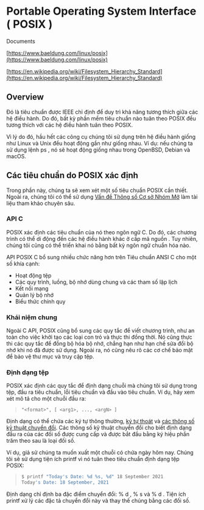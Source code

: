 # Portable Operating System Interface ( POSIX )

Documents

[https://www.baeldung.com/linux/posix](https://www.baeldung.com/linux/posix)

[https://en.wikipedia.org/wiki/Filesystem_Hierarchy_Standard](https://en.wikipedia.org/wiki/Filesystem_Hierarchy_Standard)

## Overview

Đó là tiêu chuẩn được IEEE chỉ định để duy trì khả năng tương thích giữa các hệ điều hành. Do đó, bất kỳ phần mềm tiêu chuẩn nào tuân theo POSIX đều tương thích với các hệ điều hành tuân theo POSIX.

Vì lý do đó, hầu hết các công cụ chúng tôi sử dụng trên hệ điều hành giống như Linux và Unix đều hoạt động gần như giống nhau. Ví dụ: nếu chúng ta sử dụng lệnh ps , nó sẽ hoạt động giống nhau trong OpenBSD, Debian và macOS.

## Các tiêu chuẩn do POSIX xác định

Trong phần này, chúng ta sẽ xem xét một số tiêu chuẩn POSIX cần thiết. Ngoài ra, chúng tôi có thể sử dụng [Vấn đề Thông số Cơ sở Nhóm Mở](https://pubs.opengroup.org/onlinepubs/9699919799/nframe.html) làm tài liệu tham khảo chuyên sâu.

### API C

POSIX xác định các tiêu chuẩn của nó theo ngôn ngữ C. Do đó, các chương trình có thể di động đến các hệ điều hành khác ở cấp mã nguồn . Tuy nhiên, chúng tôi cũng có thể triển khai nó bằng bất kỳ ngôn ngữ chuẩn hóa nào.

API POSIX C bổ sung nhiều chức năng hơn trên Tiêu chuẩn ANSI C cho một số khía cạnh:

- Hoạt động tệp
- Các quy trình, luồng, bộ nhớ dùng chung và các tham số lập lịch
- Kết nối mạng
- Quản lý bộ nhớ
- Biểu thức chính quy

### Khái niệm chung

Ngoài C API, POSIX cũng bổ sung các quy tắc để viết chương trình, như an toàn cho việc khởi tạo các loại con trỏ và thực thi đồng thời. Nó cũng thực thi các quy tắc để đồng bộ hóa bộ nhớ, chẳng hạn như hạn chế sửa đổi bộ nhớ khi nó đã được sử dụng. Ngoài ra, nó cũng nêu rõ các cơ chế bảo mật để bảo vệ thư mục và truy cập tệp.

### Định dạng tệp

POSIX xác định các quy tắc để định dạng chuỗi mà chúng tôi sử dụng trong tệp, đầu ra tiêu chuẩn, lỗi tiêu chuẩn và đầu vào tiêu chuẩn. Ví dụ, hãy xem xét mô tả cho một chuỗi đầu ra:

> ```"<format>", [ <arg1>, ..., <argN> ]```

Định dạng có thể chứa các ký tự thông thường, [ký tự thoát](https://pubs.opengroup.org/onlinepubs/9699919799/basedefs/V1_chap05.html#tagtcjh_2) và [các thông số kỹ thuật chuyển đổi](https://www.gnu.org/software/libc/manual/html_node/Table-of-Input-Conversions.html). Các thông số kỹ thuật chuyển đổi cho biết định dạng đầu ra của các đối số được cung cấp và được bắt đầu bằng ký hiệu phần trăm theo sau là loại đối số.

Ví dụ, giả sử chúng ta muốn xuất một chuỗi có chứa ngày hôm nay. Chúng tôi sẽ sử dụng tiện ích printf vì nó tuân theo tiêu chuẩn định dạng tệp POSIX:

>```bash
>$ printf "Today's Date: %d %s, %d" 18 September 2021
>Today's Date: 18 September, 2021
>```

Định dạng chỉ định ba đặc điểm chuyển đổi: % d , % s và % d . Tiện  ích printf xử lý các đặc tả chuyển đổi này và thay thế chúng bằng các đối số.
